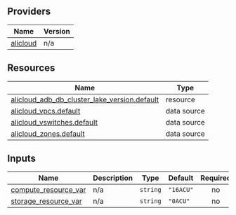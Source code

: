 <!-- BEGIN_TF_DOCS -->
## Providers

| Name | Version |
|------|---------|
| <a name="provider_alicloud"></a> [alicloud](#provider\_alicloud) | n/a |

## Resources

| Name | Type |
|------|------|
| [alicloud_adb_db_cluster_lake_version.default](https://registry.terraform.io/providers/hashicorp/alicloud/latest/docs/resources/adb_db_cluster_lake_version) | resource |
| [alicloud_vpcs.default](https://registry.terraform.io/providers/hashicorp/alicloud/latest/docs/data-sources/vpcs) | data source |
| [alicloud_vswitches.default](https://registry.terraform.io/providers/hashicorp/alicloud/latest/docs/data-sources/vswitches) | data source |
| [alicloud_zones.default](https://registry.terraform.io/providers/hashicorp/alicloud/latest/docs/data-sources/zones) | data source |

## Inputs

| Name | Description | Type | Default | Required |
|------|-------------|------|---------|:--------:|
| <a name="input_compute_resource_var"></a> [compute\_resource\_var](#input\_compute\_resource\_var) | n/a | `string` | `"16ACU"` | no |
| <a name="input_storage_resource_var"></a> [storage\_resource\_var](#input\_storage\_resource\_var) | n/a | `string` | `"0ACU"` | no |
<!-- END_TF_DOCS -->    
